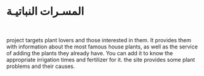 # المسـرات النباتيـة
<br>

project targets plant lovers and those interested in them. 
It provides them with information about the most famous house plants, as well as the service of adding the plants they already have.
You can add it to know the appropriate irrigation times and fertilizer for it. the site provides some plant problems and their causes.
